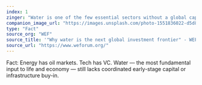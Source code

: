 ```yaml
---
index: 1
zinger: "Water is one of the few essential sectors without a global capital stack."
companion_image_url: "https://images.unsplash.com/photo-1551836022-d5d88e9218df?auto=format&fit=crop&w=1200&h=800&q=80"
type: "Fact"
source_org: "WEF"
source_title: '"Why water is the next global investment frontier" - WEF'
source_url: "https://www.weforum.org/"
---
```

Fact: Energy has oil markets. Tech has VC. Water — the most fundamental input to life and economy — still lacks coordinated early-stage capital or infrastructure buy-in.
